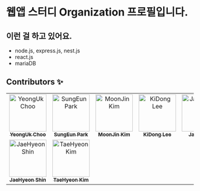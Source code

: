 # 웹앱 스터디 Organization 프로필입니다.

## 이런 걸 하고 있어요.
- node.js, express.js, nest.js
- react.js
- mariaDB



## Contributors ✨
<table>
  <tbody>
    <tr>
      <td align="center"><a href="https://github.com/choo121600"><img src="https://avatars.githubusercontent.com/u/54111883?v=4" width="100px;" alt="YeongUk Choo"/><br /><sub><b>YeongUk Choo</b></sub></a></td>
      <td align="center"><a href="https://github.com/park-sungEun"><img src="https://avatars.githubusercontent.com/u/66346745?v=4" width="100px;" alt="SungEun Park"/><br /><sub><b>SungEun Park</b></sub></a></td>
      <td align="center"><a href="https://github.com/moonjin-kim"><img src="https://avatars.githubusercontent.com/u/69244467?v=4" width="100px;" alt="MoonJin Kim"/><br /><sub><b>MoonJin Kim</b></sub></a></td>
      <td align="center"><a href="https://github.com/Kidongg"><img src="https://avatars.githubusercontent.com/u/104154151?v=4" width="100px;" alt="KiDong Lee"/><br /><sub><b>KiDong Lee</b></sub></a></td>
      <td align="center"><a href="https://github.com/jaeill12"><img src="https://avatars.githubusercontent.com/u/89581777?v=4" width="100px;" alt="JaeIll Heo"/><br /><sub><b>JaeIll Heo</b></sub></a></td>
      <td align="center"><a href="https://github.com/whvhrqhrud"><img src="https://avatars.githubusercontent.com/u/90177955?v=4" width="100px;" alt="BoKyung Kim"/><br /><sub><b>BoKyung Kim</b></sub></a></td>
      <td align="center"><a href="https://github.com/SONGJUBAE"><img src="https://avatars.githubusercontent.com/u/97033585?v=4" width="100px;" alt="JuBae Song"/><br /><sub><b>JuBae Song</b></sub></a></td>
    </tr>
    <tr>
      <td align="center"><a href="https://github.com/Chu-No"><img src="https://avatars.githubusercontent.com/u/28899188?s=88&v=4" width="100px;" alt="JaeHyeon Shin"/><br /><sub><b>JaeHyeon Shin</b></sub></a></td>
      <td align="center"><a href="https://github.com/Chu-No"><img src="https://avatars.githubusercontent.com/u/37357697?s=88&v=4" width="100px;" alt="TaeHyeon Kim"/><br /><sub><b>TaeHyeon Kim</b></sub></a></td>
    </tr>
  </tbody>
</table>
